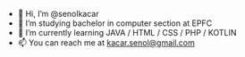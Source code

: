 - 👋 Hi, I’m @senolkacar
- 👀 I’m studying bachelor in computer section at EPFC
- 🌱 I’m currently learning JAVA / HTML / CSS / PHP / KOTLIN
- 📫 You can reach me at kacar.senol@gmail.com

<!---
senolkacar/senolkacar is a ✨ special ✨ repository because its `README.md` (this file) appears on your GitHub profile.
You can click the Preview link to take a look at your changes.
--->
